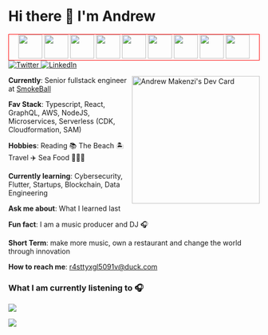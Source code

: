 # Hi there 👋 I'm Andrew 

<div align="center" class="gifs" style="border: 1px solid red">
    <img height=48 src=https://distok.top/stickers/817709667701751820/819128604311027752.gif />
    <img height=48 src=https://distok.top/stickers/817709667701751820/819128604311027752.gif />
    <img height=48 src=https://distok.top/stickers/817709667701751820/819128604311027752.gif />
    <img height=48 src=https://distok.top/stickers/817709667701751820/819128604311027752.gif />
    <img height=48 src=https://distok.top/stickers/817709667701751820/819128604311027752.gif />
    <img height=48 src=https://distok.top/stickers/817709667701751820/819128604311027752.gif />
    <img height=48 src=https://distok.top/stickers/817709667701751820/819128604311027752.gif />
    <img height=48 src=https://distok.top/stickers/817709667701751820/819128604311027752.gif />
    <img height=48 src=https://distok.top/stickers/817709667701751820/819128604311027752.gif />
</div>

<div align="left">
  <a href="https://twitter.com/amackzie">
    <img
      src="https://img.shields.io/twitter/follow/omBratteng?label=Twitter&logo=twitter&style=flat-square&color=1da1f2&logoColor=ffffff"
      alt="Twitter"
    />
  </a>
  <a href="https://www.linkedin.com/in/wambuamakenzi/">
    <img
      src="https://img.shields.io/static/v1?logo=linkedin&style=flat-square&color=0072b1&label=LinkedIn&message=%E2%98%86"
      alt="LinkedIn"
    />
  </a>

<a href="https://app.daily.dev/amackzie"><img  width="256"
      align="right" src="https://api.daily.dev/devcards/fd61670a8cbe40fda6345c0bb1da45f3.png?r=drc" width="400" alt="Andrew Makenzi's Dev Card"/></a>
</div>


**Currently**: Senior fullstack engineer at [SmokeBall](https://www.smokeball.com/)

**Fav Stack**: Typescript, React, GraphQL, AWS, NodeJS, Microservices, Serverless (CDK, Cloudformation, SAM)

**Hobbies**: Reading 📚 The Beach 🏝️ Travel ✈️ Sea Food 🦞🦀🦈

**Currently learning**: Cybersecurity, Flutter, Startups, Blockchain, Data Engineering

**Ask me about**: What I learned last

**Fun fact**: I am a music producer and DJ 🎧

**Short Term**: make more music, own a restaurant and change the world through innovation

**How to reach me**: r4sttyxgl5091v@duck.com



### What I am currently listening to 🎧
<p>
 <a href="https://spotify-github-profile.vercel.app/api/view.svg?uid=amackzie&redirect=true">
   <img src="https://spotify-github-profile.vercel.app/api/view.svg?uid=amackzie&cover_image=true&theme=novatorem&bar_color=53b14f&bar_color_cover=false"/>
 </a>
 </p>
 
<a href="https://github.com/VishwaGauravIn/github-twitter-card-embed"><img src="https://gtce.itsvg.in/api?username=amackzie&theme=dracula&response=true&border=true&time=true&icon=default"/></a>
 
